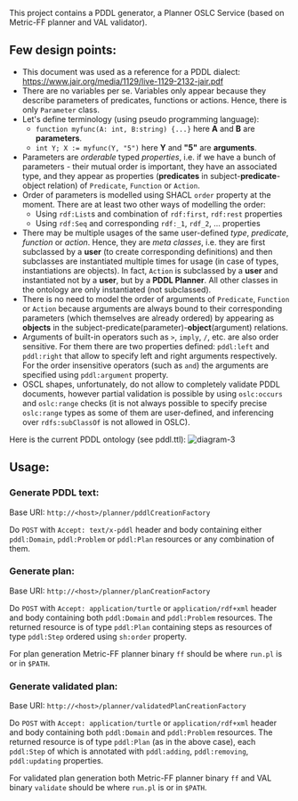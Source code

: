 This project contains a PDDL generator, a Planner OSLC Service (based on Metric-FF planner and VAL validator).

## Few design points:

* This document was used as a reference for a PDDL dialect:
  https://www.jair.org/media/1129/live-1129-2132-jair.pdf
* There are no variables per se. Variables only appear because they describe parameters of predicates, functions or actions. Hence, there is only `Parameter` class.
* Let's define terminology (using pseudo programming language):
  * `function myfunc(A: int, B:string) {...}` here **A** and **B** are **parameters**.
  * `int Y; X := myfunc(Y, "5")` here **Y** and **"5"** are **arguments**.
* Parameters are _orderable_ typed _properties_, i.e. if we have a bunch of parameters - their mutual order is important, they have an associated type, and they appear as properties (**predicates** in subject-**predicate**-object relation) of `Predicate`, `Function` or `Action`.
* Order of parameters is modelled using SHACL `order` property at the moment. There are at least two other ways of modelling the order:
  * Using `rdf:List`s and combination of `rdf:first`, `rdf:rest` properties
  * Using `rdf:Seq` and corresponding `rdf:_1`, `rdf_2`, ... properties
* There may be multiple usages of the same user-defined _type_, _predicate_, _function_ or _action_. Hence, they are _meta classes_, i.e. they are first subclassed by a **user** (to create corresponding definitions) and then subclasses are instantiated multiple times for usage (in case of types, instantiations are objects). In fact, `Action` is subclassed by a **user** and instantiated not by a **user**, but by a **PDDL Planner**. All other classes in the ontology are only instantiated (not subclassed).
* There is no need to model the order of arguments of `Predicate`, `Function` or `Action` because arguments are always bound to their corresponding parameters (which themselves are already ordered) by appearing as **objects** in the subject-predicate(parameter)-**object**(argument) relations.
* Arguments of built-in operators such as `>`, `imply`, `/`, etc. are also order sensitive. For them there are two properties defined: `pddl:left` and `pddl:right` that allow to specify left and right arguments respectively. For the order insensitive operators (such as `and`) the arguments are specified using `pddl:argument` property.
* OSCL shapes, unfortunately, do not allow to completely validate PDDL documents, however partial validation is possible by using `oslc:occurs` and `oslc:range` checks (it is not always possible to specify precise `oslc:range` types as some of them are user-defined, and inferencing over `rdfs:subClassOf` is not allowed in OSLC).

Here is the current PDDL ontology (see pddl.ttl):
![diagram-3](https://user-images.githubusercontent.com/3233957/30367188-db806ef0-986d-11e7-9b20-341fa28da619.png)

## Usage:

### Generate PDDL text:
Base URI:  `http://<host>/planner/pddlCreationFactory`

Do `POST` with `Accept: text/x-pddl` header and body containing either `pddl:Domain`, `pddl:Problem` or `pddl:Plan` resources or any combination of them.

### Generate plan:
Base URI:  `http://<host>/planner/planCreationFactory`

Do `POST` with `Accept: application/turtle` or `application/rdf+xml` header and body containing both `pddl:Domain` and `pddl:Problem` resources. The returned resource is of type `pddl:Plan` containing steps as resources of type `pddl:Step` ordered using `sh:order` property.

For plan generation Metric-FF planner binary `ff` should be where `run.pl` is or in `$PATH`.

### Generate validated plan:
Base URI:  `http://<host>/planner/validatedPlanCreationFactory`

Do `POST` with `Accept: application/turtle` or `application/rdf+xml` header and body containing both `pddl:Domain` and `pddl:Problem` resources. The returned resource is of type `pddl:Plan` (as in the above case), each `pddl:Step` of which is annotated with `pddl:adding`, `pddl:removing`, `pddl:updating` properties.

For validated plan generation both Metric-FF planner binary `ff` and VAL binary `validate` should be where `run.pl` is or in `$PATH`.
